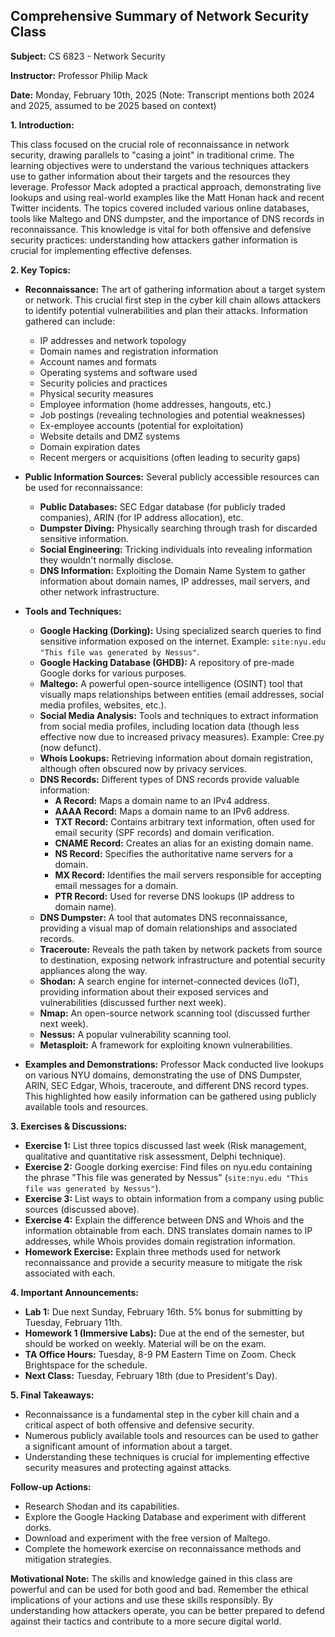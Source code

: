 ## Comprehensive Summary of Network Security Class

**Subject:** CS 6823 - Network Security

**Instructor:** Professor Philip Mack

**Date:** Monday, February 10th, 2025 (Note: Transcript mentions both 2024 and 2025, assumed to be 2025 based on context)


**1. Introduction:**

This class focused on the crucial role of reconnaissance in network security, drawing parallels to "casing a joint" in traditional crime. The learning objectives were to understand the various techniques attackers use to gather information about their targets and the resources they leverage. Professor Mack adopted a practical approach, demonstrating live lookups and using real-world examples like the Matt Honan hack and recent Twitter incidents. The topics covered included various online databases, tools like Maltego and DNS dumpster, and the importance of DNS records in reconnaissance.  This knowledge is vital for both offensive and defensive security practices: understanding how attackers gather information is crucial for implementing effective defenses.


**2. Key Topics:**

* **Reconnaissance:** The art of gathering information about a target system or network.  This crucial first step in the cyber kill chain allows attackers to identify potential vulnerabilities and plan their attacks.  Information gathered can include:
    * IP addresses and network topology
    * Domain names and registration information
    * Account names and formats
    * Operating systems and software used
    * Security policies and practices
    * Physical security measures
    * Employee information (home addresses, hangouts, etc.)
    * Job postings (revealing technologies and potential weaknesses)
    * Ex-employee accounts (potential for exploitation)
    * Website details and DMZ systems
    * Domain expiration dates
    * Recent mergers or acquisitions (often leading to security gaps)

* **Public Information Sources:**  Several publicly accessible resources can be used for reconnaissance:
    * **Public Databases:** SEC Edgar database (for publicly traded companies), ARIN (for IP address allocation), etc.
    * **Dumpster Diving:**  Physically searching through trash for discarded sensitive information.
    * **Social Engineering:** Tricking individuals into revealing information they wouldn't normally disclose.
    * **DNS Information:** Exploiting the Domain Name System to gather information about domain names, IP addresses, mail servers, and other network infrastructure.

* **Tools and Techniques:**
    * **Google Hacking (Dorking):** Using specialized search queries to find sensitive information exposed on the internet. Example: `site:nyu.edu "This file was generated by Nessus"`.
    * **Google Hacking Database (GHDB):** A repository of pre-made Google dorks for various purposes.
    * **Maltego:** A powerful open-source intelligence (OSINT) tool that visually maps relationships between entities (email addresses, social media profiles, websites, etc.).
    * **Social Media Analysis:** Tools and techniques to extract information from social media profiles, including location data (though less effective now due to increased privacy measures). Example: Cree.py (now defunct).
    * **Whois Lookups:**  Retrieving information about domain registration, although often obscured now by privacy services.
    * **DNS Records:** Different types of DNS records provide valuable information:
        * **A Record:** Maps a domain name to an IPv4 address.
        * **AAAA Record:** Maps a domain name to an IPv6 address.
        * **TXT Record:** Contains arbitrary text information, often used for email security (SPF records) and domain verification.
        * **CNAME Record:** Creates an alias for an existing domain name.
        * **NS Record:** Specifies the authoritative name servers for a domain.
        * **MX Record:** Identifies the mail servers responsible for accepting email messages for a domain.
        * **PTR Record:** Used for reverse DNS lookups (IP address to domain name).
    * **DNS Dumpster:** A tool that automates DNS reconnaissance, providing a visual map of domain relationships and associated records.
    * **Traceroute:**  Reveals the path taken by network packets from source to destination, exposing network infrastructure and potential security appliances along the way.
    * **Shodan:**  A search engine for internet-connected devices (IoT), providing information about their exposed services and vulnerabilities (discussed further next week).
    * **Nmap:** An open-source network scanning tool (discussed further next week).
    * **Nessus:** A popular vulnerability scanning tool.
    * **Metasploit:** A framework for exploiting known vulnerabilities.

* **Examples and Demonstrations:** Professor Mack conducted live lookups on various NYU domains, demonstrating the use of DNS Dumpster, ARIN, SEC Edgar, Whois, traceroute, and different DNS record types. This highlighted how easily information can be gathered using publicly available tools and resources.


**3. Exercises & Discussions:**

* **Exercise 1:** List three topics discussed last week (Risk management, qualitative and quantitative risk assessment, Delphi technique).
* **Exercise 2:** Google dorking exercise: Find files on nyu.edu containing the phrase "This file was generated by Nessus" (`site:nyu.edu "This file was generated by Nessus"`).
* **Exercise 3:**  List ways to obtain information from a company using public sources (discussed above).
* **Exercise 4:** Explain the difference between DNS and Whois and the information obtainable from each. DNS translates domain names to IP addresses, while Whois provides domain registration information.
* **Homework Exercise:** Explain three methods used for network reconnaissance and provide a security measure to mitigate the risk associated with each.

**4. Important Announcements:**

* **Lab 1:** Due next Sunday, February 16th. 5% bonus for submitting by Tuesday, February 11th.
* **Homework 1 (Immersive Labs):** Due at the end of the semester, but should be worked on weekly.  Material will be on the exam.
* **TA Office Hours:** Tuesday, 8-9 PM Eastern Time on Zoom. Check Brightspace for the schedule.
* **Next Class:** Tuesday, February 18th (due to President's Day).


**5. Final Takeaways:**

* Reconnaissance is a fundamental step in the cyber kill chain and a critical aspect of both offensive and defensive security.
* Numerous publicly available tools and resources can be used to gather a significant amount of information about a target.
* Understanding these techniques is crucial for implementing effective security measures and protecting against attacks.

**Follow-up Actions:**

* Research Shodan and its capabilities.
* Explore the Google Hacking Database and experiment with different dorks.
* Download and experiment with the free version of Maltego.
* Complete the homework exercise on reconnaissance methods and mitigation strategies.

**Motivational Note:** The skills and knowledge gained in this class are powerful and can be used for both good and bad. Remember the ethical implications of your actions and use these skills responsibly.  By understanding how attackers operate, you can be better prepared to defend against their tactics and contribute to a more secure digital world.